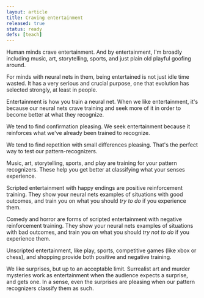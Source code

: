 ```yaml
---
layout: article
title: Craving entertainment
released: true
status: ready
defs: [teach]
---
```


Human minds crave entertainment. And by entertainment, I'm broadly
including music, art, storytelling, sports, and just plain old playful
goofing around.

For minds with neural nets in them, being entertained is not just idle
time wasted. It has a very serious and crucial purpose, one that
evolution has selected strongly, at least in people.

Entertainment is how you train a neural net. When we like
entertainment, it's because our neural nets crave training and seek
more of it in order to become better at what they recognize.

We tend to find confirmation pleasing. We seek entertainment because it
reinforces what we've already been trained to recognize.

We tend to find repetition with small differences pleasing. That's the
perfect way to test our pattern-recognizers.

Music, art, storytelling, sports, and play are training for your
pattern recognizers.  These help you get better at classifying what
your senses experience.

Scripted entertainment with happy endings are positive reinforcement
training. They show your neural nets examples of situations with good
outcomes, and train you on what you should *try to do* if you
experience them.

Comedy and horror are forms of scripted entertainment with negative
reinforcement training. They show your neural nets examples of
situations with bad outcomes, and train you on what you should 
*try not to do* if you experience them.

Unscripted entertainment, like play, sports, competitive games (like
xbox or chess), and shopping provide both positive and negative
training.

We like surprises, but up to an acceptable limit. Surrealist art and
murder mysteries work as entertainment when the audience expects a
surprise, and gets one. In a sense, even the surprises are pleasing when
our pattern recognizers classify them as such.


